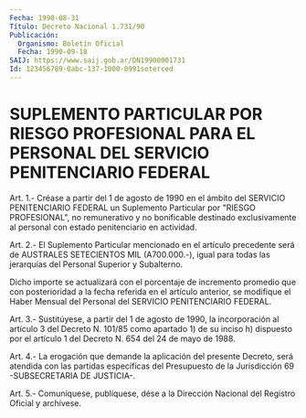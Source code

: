 ```yaml
---
Fecha: 1990-08-31
Título: Decreto Nacional 1.731/90
Publicación:
  Organismo: Boletín Oficial
  Fecha: 1990-09-18
SAIJ: https://www.saij.gob.ar/DN19900001731
Id: 123456789-0abc-137-1000-0991soterced
---
```

# SUPLEMENTO PARTICULAR POR RIESGO PROFESIONAL PARA EL PERSONAL DEL SERVICIO PENITENCIARIO FEDERAL

<a id="1"></a>
Art.  1.- Créase a partir del 1 de agosto de 1990 en el ámbito del SERVICIO  PENITENCIARIO  FEDERAL  un  Suplemento Particular por "RIESGO  PROFESIONAL", no remunerativo y no  bonificable  destinado exclusivamente  al  personal con estado penitenciario en actividad.

<a id="2"></a>
Art.  2.-  El  Suplemento Particular mencionado en el artículo precedente será de AUSTRALES  SETECIENTOS  MIL  (A700.000.-), igual para  todas  las  jerarquías  del  Personal Superior y  Subalterno.

Dicho  importe  se  actualizará  con el  porcentaje  de  incremento promedio que con posterioridad a la  fecha  referida en el artículo anterior, se modifique el Haber Mensual del Personal  del  SERVICIO PENITENCIARIO FEDERAL.

<a id="3"></a>
Art.  3.-  Sustitúyese,  a  partir del 1 de agosto de 1990, la incorporación al artículo 3 del Decreto  N. 101/85 como apartado 1) de su inciso h) dispuesto por el artículo  1 del Decreto N. 654 del 24 de mayo de 1988.

<a id="4"></a>
Art.  4.-  La erogación que demande la aplicación del presente Decreto, será atendida con las partidas específicas del Presupuesto de la  Jurisdicción  69  -SUBSECRETARIA  DE  JUSTICIA-.

<a id="5"></a>
Art. 5.- Comuníquese, publíquese, dése a la Dirección Nacional del Registro Oficial y archívese.